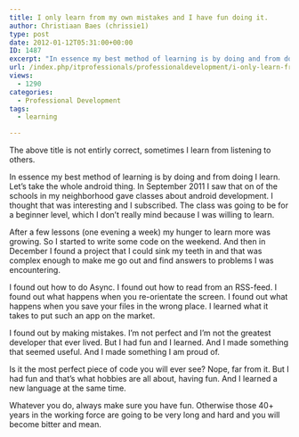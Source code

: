 ```yaml
---
title: I only learn from my own mistakes and I have fun doing it.
author: Christiaan Baes (chrissie1)
type: post
date: 2012-01-12T05:31:00+00:00
ID: 1487
excerpt: "In essence my best method of learning is by doing and from doing I learn. Let's take the whole android thing. In September 2011 I saw that on of the schools in my neighborhood gave classes about android development. I thought that was interesting and I subscribed. The class was going to be for a beginner level, which I don't really mind because I was willing to learn."
url: /index.php/itprofessionals/professionaldevelopment/i-only-learn-from-my/
views:
  - 1290
categories:
  - Professional Development
tags:
  - learning

---
```

The above title is not entirly correct, sometimes I learn from listening to others.

In essence my best method of learning is by doing and from doing I learn. Let&#8217;s take the whole android thing. In September 2011 I saw that on of the schools in my neighborhood gave classes about android development. I thought that was interesting and I subscribed. The class was going to be for a beginner level, which I don&#8217;t really mind because I was willing to learn. 

After a few lessons (one evening a week) my hunger to learn more was growing. So I started to write some code on the weekend. And then in December I found a project that I could sink my teeth in and that was complex enough to make me go out and find answers to problems I was encountering. 

I found out how to do Async. I found out how to read from an RSS-feed. I found out what happens when you re-orientate the screen. I found out what happens when you save your files in the wrong place. I learned what it takes to put such an app on the market.

I found out by making mistakes. I&#8217;m not perfect and I&#8217;m not the greatest developer that ever lived. But I had fun and I learned. And I made something that seemed useful. And I made something I am proud of. 

Is it the most perfect piece of code you will ever see? Nope, far from it. But I had fun and that&#8217;s what hobbies are all about, having fun. And I learned a new language at the same time. 

Whatever you do, always make sure you have fun. Otherwise those 40+ years in the working force are going to be very long and hard and you will become bitter and mean.
